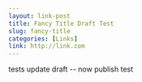 ```yaml
--- 
layout: link-post 
title: Fancy Title Draft Test
slug: fancy-title 
categories: [Links] 
link: http://link.com 
--- 
```


tests update draft -- now publish test